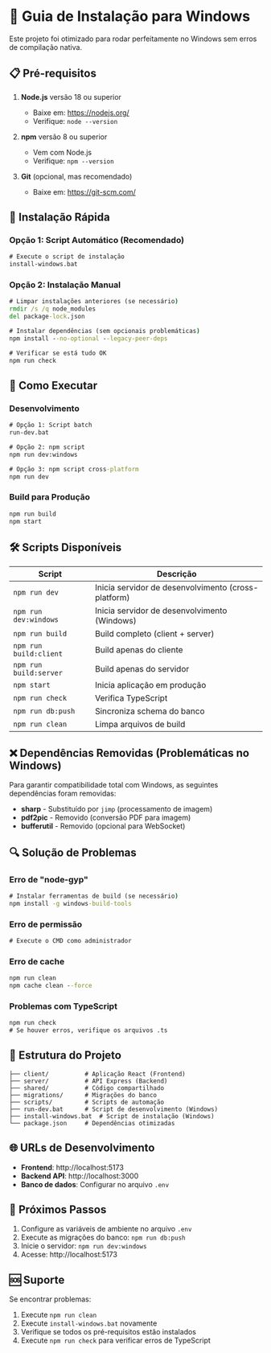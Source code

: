 # 🚀 Guia de Instalação para Windows

Este projeto foi otimizado para rodar perfeitamente no Windows sem erros de compilação nativa.

## 📋 Pré-requisitos

1. **Node.js** versão 18 ou superior
   - Baixe em: https://nodejs.org/
   - Verifique: `node --version`

2. **npm** versão 8 ou superior
   - Vem com Node.js
   - Verifique: `npm --version`

3. **Git** (opcional, mas recomendado)
   - Baixe em: https://git-scm.com/

## 🔧 Instalação Rápida

### Opção 1: Script Automático (Recomendado)
```cmd
# Execute o script de instalação
install-windows.bat
```

### Opção 2: Instalação Manual
```cmd
# Limpar instalações anteriores (se necessário)
rmdir /s /q node_modules
del package-lock.json

# Instalar dependências (sem opcionais problemáticas)
npm install --no-optional --legacy-peer-deps

# Verificar se está tudo OK
npm run check
```

## 🚀 Como Executar

### Desenvolvimento
```cmd
# Opção 1: Script batch
run-dev.bat

# Opção 2: npm script
npm run dev:windows

# Opção 3: npm script cross-platform
npm run dev
```

### Build para Produção
```cmd
npm run build
npm start
```

## 🛠️ Scripts Disponíveis

| Script | Descrição |
|--------|-----------|
| `npm run dev` | Inicia servidor de desenvolvimento (cross-platform) |
| `npm run dev:windows` | Inicia servidor de desenvolvimento (Windows) |
| `npm run build` | Build completo (client + server) |
| `npm run build:client` | Build apenas do cliente |
| `npm run build:server` | Build apenas do servidor |
| `npm start` | Inicia aplicação em produção |
| `npm run check` | Verifica TypeScript |
| `npm run db:push` | Sincroniza schema do banco |
| `npm run clean` | Limpa arquivos de build |

## ❌ Dependências Removidas (Problemáticas no Windows)

Para garantir compatibilidade total com Windows, as seguintes dependências foram removidas:

- **sharp** - Substituído por `jimp` (processamento de imagem)
- **pdf2pic** - Removido (conversão PDF para imagem)
- **bufferutil** - Removido (opcional para WebSocket)

## 🔍 Solução de Problemas

### Erro de "node-gyp"
```cmd
# Instalar ferramentas de build (se necessário)
npm install -g windows-build-tools
```

### Erro de permissão
```cmd
# Execute o CMD como administrador
```

### Erro de cache
```cmd
npm run clean
npm cache clean --force
```

### Problemas com TypeScript
```cmd
npm run check
# Se houver erros, verifique os arquivos .ts
```

## 📁 Estrutura do Projeto

```
├── client/          # Aplicação React (Frontend)
├── server/          # API Express (Backend)
├── shared/          # Código compartilhado
├── migrations/      # Migrações do banco
├── scripts/         # Scripts de automação
├── run-dev.bat      # Script de desenvolvimento (Windows)
├── install-windows.bat  # Script de instalação (Windows)
└── package.json     # Dependências otimizadas
```

## 🌐 URLs de Desenvolvimento

- **Frontend**: http://localhost:5173
- **Backend API**: http://localhost:3000
- **Banco de dados**: Configurar no arquivo `.env`

## 📝 Próximos Passos

1. Configure as variáveis de ambiente no arquivo `.env`
2. Execute as migrações do banco: `npm run db:push`
3. Inicie o servidor: `npm run dev:windows`
4. Acesse: http://localhost:5173

## 🆘 Suporte

Se encontrar problemas:
1. Execute `npm run clean`
2. Execute `install-windows.bat` novamente
3. Verifique se todos os pré-requisitos estão instalados
4. Execute `npm run check` para verificar erros de TypeScript